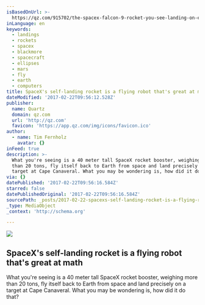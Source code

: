 ```yaml
---
isBasedOnUrl: >-
  https://qz.com/915702/the-spacex-falcon-9-rocket-you-see-landing-on-earth-is-really-a-sophisticated-flying-robot/
inLanguage: en
keywords:
  - landings
  - rockets
  - spacex
  - blackmore
  - spacecraft
  - ellipses
  - mars
  - fly
  - earth
  - computers
title: SpaceX's self-landing rocket is a flying robot that's great at math
dateModified: '2017-02-22T09:56:12.528Z'
publisher:
  name: Quartz
  domain: qz.com
  url: 'http://qz.com'
  favicon: 'https://app.qz.com/img/icons/favicon.ico'
author:
  - name: Tim Fernholz
    avatar: {}
inFeed: true
description: >-
  What you're seeing is a 40 meter tall SpaceX rocket booster, weighing more
  than 20 tons, fly itself back to Earth from space and land precisely on a
  target at Cape Canaveral. What you may be wondering is, how did it do that?
via: {}
datePublished: '2017-02-22T09:56:16.584Z'
starred: false
datePublishedOriginal: '2017-02-22T09:56:16.584Z'
sourcePath: _posts/2017-02-22-spacexs-self-landing-rocket-is-a-flying-robot-thats-great.md
_type: MediaObject
_context: 'http://schema.org'

---
```

<article style=""><img src="https://imgflo.herokuapp.com/graph/2b2431f8e7ba7b0/1199455919a1806df25cde3e4983fa70/noop.jpg?input=https%3A%2F%2Fi1.wp.com%2Fqzprod.files.wordpress.com%2F2017%2F02%2Fspacex-falcon-9-landing-cape-canaveral-crs-10.jpg%3Ffit%3D440%252C330%26quality%3D80%26strip%3Dall%26ssl%3D1" /><h1>SpaceX's self-landing rocket is a flying robot that's great at math</h1><p>What you're seeing is a 40 meter tall SpaceX rocket booster, weighing more than 20 tons, fly itself back to Earth from space and land precisely on a target at Cape Canaveral. What you may be wondering is, how did it do that?</p></article>